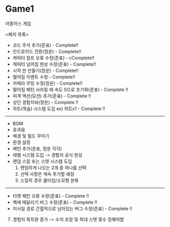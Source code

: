 # Game1
어몽어스 게임

<패치 목록>

- 코드 주석 추가(준표) - Complete!!
- 안드로이드 전환(정운) - Complete!!
- 캐릭터 점프 오류 수정(준표) - cComplete!!
- 캐릭터 넘어짐 현상 수정(준표) - Complete!! 
- 시작 씬 만들기(정운) - Complete!!
- 떨어짐 이벤트 수정 - Complete!!
- 카메라 무빙 수정(정운) - Complete!!
- 떨어짐 패턴 사라질 때 속도 0으로 초기화(준표) - Complete !!
- 피격 액션(모션) 추가(준표) - Complete !!
- 상단 경험치바(정운) - Complete !!
- 하트(목숨) 시스템 도입 ex) 하트x1 - Complete !!
------------------------------------------

- BGM
- 효과음
- 배경 및 필드 꾸미기
- 환경 설정
- 패턴 추가(준표, 정운 각각)
- 레벨 시스템 도입 -> 경험치 공식 완성
- 랜덤 스킬 또는 스텟 시스템 도입
  1) 랜덤하게 나오는 2개 중 하나를 선택
  2) 선택 사항은 계속 추가할 예정
  3) 스킬의 경우 쿨타임/소모형 분류

--------------------------------------------
- 터렛 패턴 오류 수정(준표) - Complete !!
- 벽에 매달리기 버그 수정(준표) - Complete !!
- 미사일 경로 간혈적으로 남아있는 버그 수정(준표) - Complete !!
7. 경험치 획득량 증가
-> 수치 조정 및 최대 스탯 횟수 정해야함
